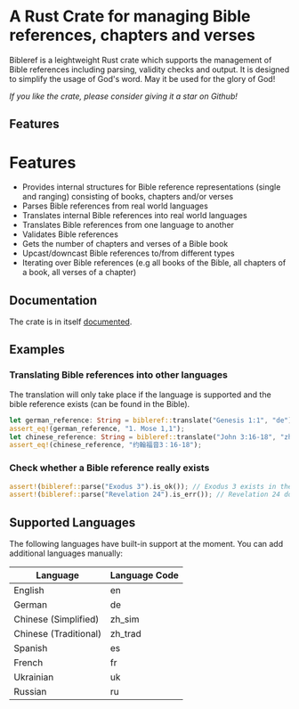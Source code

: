 # A Rust Crate for managing Bible references, chapters and verses

Bibleref is a leightweight Rust crate which supports the management of Bible references including parsing, validity checks and output. It is designed to simplify the usage of God's word.
May it be used for the glory of God!

*If you like the crate, please consider giving it a star on Github!*

## Features

# Features
- Provides internal structures for Bible reference representations (single and ranging) consisting of books, chapters and/or verses
- Parses Bible references from real world languages
- Translates internal Bible references into real world languages
- Translates Bible references from one language to another
- Validates Bible references
- Gets the number of chapters and verses of a Bible book
- Upcast/downcast Bible references to/from different types
- Iterating over Bible references (e.g all books of the Bible, all chapters of a book, all verses of a chapter)

## Documentation

The crate is in itself [documented](https://docs.rs/bibleref).

## Examples

### Translating Bible references into other languages

The translation will only take place if the language is supported and the bible reference exists (can be found in the Bible).
```rust
let german_reference: String = bibleref::translate("Genesis 1:1", "de").unwrap();
assert_eq!(german_reference, "1. Mose 1,1");
let chinese_reference: String = bibleref::translate("John 3:16-18", "zh_sim").unwrap();
assert_eq!(chinese_reference, "约翰福音3：16-18");
```

### Check whether a Bible reference really exists
```rust
assert!(bibleref::parse("Exodus 3").is_ok()); // Exodus 3 exists in the Bible
assert!(bibleref::parse("Revelation 24").is_err()); // Revelation 24 doesn't exist as the book only has 22 chapters
```

## Supported Languages

The following languages have built-in support at the moment. You can add additional languages manually:

| Language | Language Code |
| -------- | ------------- |
| English  | en            |
| German   | de            |
| Chinese (Simplified) | zh_sim |
| Chinese (Traditional) | zh_trad |
| Spanish | es |
| French  | fr |
| Ukrainian | uk |
| Russian | ru |

